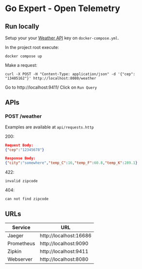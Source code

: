 # Go Expert - Open Telemetry

## Run locally

Setup your your [Weather API](https://www.weatherapi.com/) key on `docker-compose.yml`.

In the project root execute:
```shell
docker compose up
```

Make a request:
```shell
curl -X POST -H "Content-Type: application/json" -d '{"cep": "13405162"}' http://localhost:8080/weather
```

Go to http://localhost:9411/
Click on `Run Query`

## APIs

### POST /weather

Examples are available at `api/requests.http`

200:
```json
Request Body:
{"cep":"12345678"}

Response Body:
{"city":"somewhere","temp_C":16,"temp_F":60.8,"temp_K":289.1}
```

422:
```
invalid zipcode
```

404:
```
can not find zipcode
```

## URLs

| Service    | URL                    |
| ---------- | ---------------------- |
| Jaeger     | http://localhost:16686 |
| Prometheus | http://localhost:9090  |
| Zipkin     | http://localhost:9411  |
| Webserver  | http://localhost:8080  |
